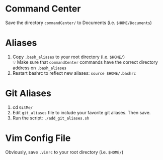 # Command Center
Save the directory `commandCenter/` to Documents (i.e. `$HOME/Documents`)

# Aliases  
1. Copy `.bash_aliases` to your root directory (i.e. `$HOME/`)    
:bulb: Make sure that `commandCenter` commands have  the correct directory address on `.bash_aliases`
2. Restart bashrc to reflect new aliases: `source $HOME/.bashrc`

# Git Aliases  
1. cd `GitMe/`  
2. Edit `git_aliases` file to include your favorite git aliases. Then save. 
2. Run the script: `./add_git_aliases.sh`

# Vim Config File
Obviously, save `.vimrc` to your root directory (i.e. `$HOME/`)

